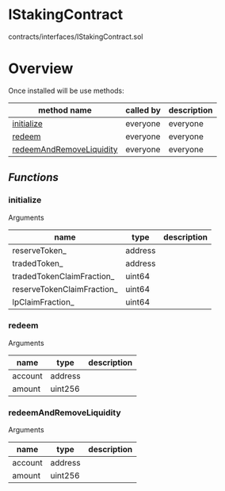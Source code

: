 # IStakingContract

contracts/interfaces/IStakingContract.sol

# Overview

Once installed will be use methods:

| **method name** | **called by** | **description** |
|-|-|-|
|<a href="#initialize">initialize</a>|everyone|everyone|
|<a href="#redeem">redeem</a>|everyone|everyone|
|<a href="#redeemAndRemoveLiquidity">redeemAndRemoveLiquidity</a>|everyone|everyone|
## *Functions*
### initialize

Arguments

| **name** | **type** | **description** |
|-|-|-|
| reserveToken_ | address |  |
| tradedToken_ | address |  |
| tradedTokenClaimFraction_ | uint64 |  |
| reserveTokenClaimFraction_ | uint64 |  |
| lpClaimFraction_ | uint64 |  |



### redeem

Arguments

| **name** | **type** | **description** |
|-|-|-|
| account | address |  |
| amount | uint256 |  |



### redeemAndRemoveLiquidity

Arguments

| **name** | **type** | **description** |
|-|-|-|
| account | address |  |
| amount | uint256 |  |


